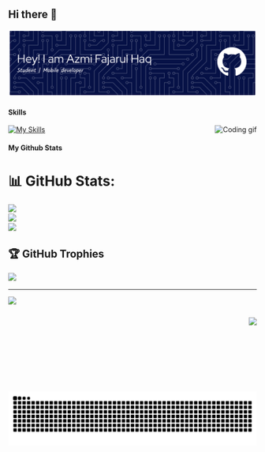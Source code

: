 ## Hi there 👋
![banner](images/github-header-banner.png)

#### Skills

<img align="right" height="150" src="https://i.gifer.com/6mz.gif" alt="Coding gif"/>

[![My Skills](https://skillicons.dev/icons?i=dart,kotlin,androidstudio,flutter,php,`flutter&theme=light)](https://skillicons.dev)





#### My Github Stats
# 📊 GitHub Stats:
![](https://github-readme-stats.vercel.app/api?username=AzmiFH&theme=default&hide_border=false&include_all_commits=false&count_private=false)<br/>
![](https://nirzak-streak-stats.vercel.app/?user=AzmiFH&theme=default&hide_border=false)<br/>
![](https://github-readme-stats.vercel.app/api/top-langs/?username=AzmiFH&theme=default&hide_border=false&include_all_commits=false&count_private=false&layout=compact)

## 🏆 GitHub Trophies
![](https://github-profile-trophy.vercel.app/?username=AzmiFH&theme=radical&no-frame=false&no-bg=true&margin-w=4)

---
[![](https://visitcount.itsvg.in/api?id=AzmiFH&icon=0&color=0)](https://visitcount.itsvg.in)

###

<img align="right" height="150" src="https://i.gifer.com/6mz.gif"  />


###

<br clear="both">

<img src="https://raw.githubusercontent.com/AzmiFH/AzmiFH/output/snake.svg" alt="Snake animation" />


###